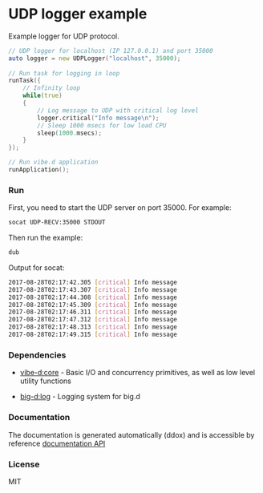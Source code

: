 # UDP logger example

Example logger for UDP protocol.
``` d
// UDP logger for localhost (IP 127.0.0.1) and port 35000
auto logger = new UDPLogger("localhost", 35000);
 
// Run task for logging in loop
runTask({
    // Infinity loop
    while(true)
    {
        // Log message to UDP with critical log level
        logger.critical("Info message\n");
        // Sleep 1000 msecs for low load CPU
        sleep(1000.msecs);
    }
});

// Run vibe.d application
runApplication();

```

### Run
First, you need to start the UDP server on port 35000. For example:
``` bash
socat UDP-RECV:35000 STDOUT
```

Then run the example:

``` bash
dub
```

Output for socat:
``` bash
2017-08-28T02:17:42.305 [critical] Info message
2017-08-28T02:17:43.307 [critical] Info message
2017-08-28T02:17:44.308 [critical] Info message
2017-08-28T02:17:45.309 [critical] Info message
2017-08-28T02:17:46.311 [critical] Info message
2017-08-28T02:17:47.312 [critical] Info message
2017-08-28T02:17:48.313 [critical] Info message
2017-08-28T02:17:49.315 [critical] Info message

```

### Dependencies
* [vibe-d:core] - Basic I/O and concurrency primitives, as well as low level utility functions
* [big-d:log] - Logging system for big.d


  [vibe-d:core]: <http://vibed.org/>
  [big-d:log]: <http://vibed.org/>

### Documentation
The documentation is generated automatically (ddox) and is accessible by reference [documentation API](https://llc-cereris.github.io/big.d/big/log/udplogger/UDPLogger.html)

### License
MIT
